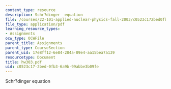 ```yaml
---
content_type: resource
description: Schr?dinger  equation
file: /courses/22-101-applied-nuclear-physics-fall-2003/c0523c172bed0fb36a9b99abbe3b09fe_hw303.pdf
file_type: application/pdf
learning_resource_types:
- Assignments
ocw_type: OCWFile
parent_title: Assignments
parent_type: CourseSection
parent_uid: 17e8ff12-6e84-284a-09e4-aa15bea7a139
resourcetype: Document
title: hw303.pdf
uid: c0523c17-2bed-0fb3-6a9b-99abbe3b09fe
---
```

Schr?dinger  equation

